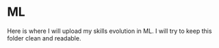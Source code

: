 # ML
Here is where I will upload my skills evolution in ML. I will try to keep this folder clean and readable.
